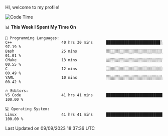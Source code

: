 HI, welcome to my profile!
<!--START_SECTION:waka-->
![Code Time](http://img.shields.io/badge/Code%20Time-1%2C374%20hrs%2042%20mins-blue)

📊 **This Week I Spent My Time On** 

```text
💬 Programming Languages: 
C++                      40 hrs 30 mins      ████████████████████████░   97.19 % 
Bash                     25 mins             ░░░░░░░░░░░░░░░░░░░░░░░░░   01.01 % 
CMake                    13 mins             ░░░░░░░░░░░░░░░░░░░░░░░░░   00.55 % 
C                        12 mins             ░░░░░░░░░░░░░░░░░░░░░░░░░   00.49 % 
YAML                     10 mins             ░░░░░░░░░░░░░░░░░░░░░░░░░   00.42 % 

🔥 Editors: 
VS Code                  41 hrs 41 mins      █████████████████████████   100.00 % 

💻 Operating System: 
Linux                    41 hrs 41 mins      █████████████████████████   100.00 % 
```


 Last Updated on 09/09/2023 18:37:36 UTC
<!--END_SECTION:waka-->
